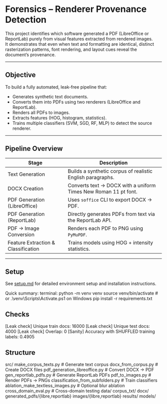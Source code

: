 # Forensics – Renderer Provenance Detection

This project identifies which software generated a PDF (LibreOffice or ReportLab) purely from visual features extracted from rendered images.  
It demonstrates that even when text and formatting are identical, distinct rasterization patterns, font rendering, and layout cues reveal the document’s provenance.

---

## Objective

To build a fully automated, leak-free pipeline that:
- Generates synthetic text documents.
- Converts them into PDFs using two renderers (LibreOffice and ReportLab).
- Renders all PDFs to images.
- Extracts features (HOG, histogram, statistics).
- Trains multiple classifiers (SVM, SGD, RF, MLP) to detect the source renderer.

---

## Pipeline Overview

| Stage | Description |
|--------|--------------|
| Text Generation | Builds a synthetic corpus of realistic English paragraphs. |
| DOCX Creation | Converts text → DOCX with a uniform Times New Roman 11 pt font. |
| PDF Generation (LibreOffice) | Uses `soffice` CLI to export DOCX → PDF. |
| PDF Generation (ReportLab) | Directly generates PDFs from text via the ReportLab API. |
| PDF → Image Conversion | Renders each PDF to PNG using `PyMuPDF`. |
| Feature Extraction & Classification | Trains models using HOG + intensity statistics. |

---

## Setup

See [setup.md](./setup.md) for detailed environment setup and installation instructions.

Quick summary:
terminal:
python -m venv venv
source venv/bin/activate        # or .\venv\Scripts\Activate.ps1 on Windows
pip install -r requirements.txt

## Checks
[Leak check] Unique train docs: 16000
[Leak check] Unique test docs: 4000
[Leak check] Overlap: 0
[Sanity] Accuracy with SHUFFLED training labels: 0.4905


## Structure
src/
  make_corpus_texts.py          # Generate text corpus
  docx_from_corpus.py           # Create DOCX files
  pdf_generation_libreoffice.py # Convert DOCX -> PDF
  gen_reportlab_pdfs.py         # Generate ReportLab PDFs
  pdf_to_images.py              # Render PDFs -> PNGs
  classification_from_subfolders.py # Train classifiers
  ablation_make_textless_images.py  # Optional blur ablation
  cross_domain_eval.py              # Cross-domain testing
data/
  corpus_txt/  docx/  generated_pdfs/{libre,reportlab}  images/{libre,reportlab}
results/
  models/


